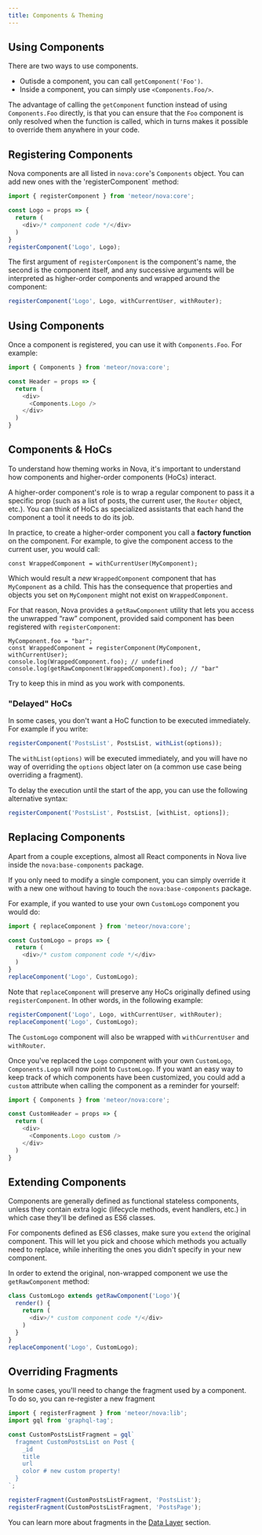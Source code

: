 ```yaml
---
title: Components & Theming
---
```


## Using Components

There are two ways to use components.

- Outisde a component, you can call `getComponent('Foo')`.
- Inside a component, you can simply use `<Components.Foo/>`.

The advantage of calling the `getComponent` function instead of using `Components.Foo` directly, is that you can ensure that the `Foo` component is only resolved when the function is called, which in turns makes it possible to override them anywhere in your code. 

## Registering Components

Nova components are all listed in `nova:core`'s `Components` object. You can add new ones with the 'registerComponent` method:

```js
import { registerComponent } from 'meteor/nova:core';

const Logo = props => {
  return (
    <div>/* component code */</div>
  )
}
registerComponent('Logo', Logo);
```

The first argument of `registerComponent` is the component's name, the second is the component itself, and any successive arguments will be interpreted as higher-order components and wrapped around the component:

```js
registerComponent('Logo', Logo, withCurrentUser, withRouter);
```

## Using Components

Once a component is registered, you can use it with `Components.Foo`. For example:

```js
import { Components } from 'meteor/nova:core';

const Header = props => {
  return (
    <div>
      <Components.Logo />
    </div>
  )
}
```

## Components & HoCs

To understand how theming works in Nova, it's important to understand how components and higher-order components (HoCs) interact. 

A higher-order component's role is to wrap a regular component to pass it a specific prop (such as a list of posts, the current user, the `Router` object, etc.). You can think of HoCs as specialized assistants that each hand the component a tool it needs to do its job. 

In practice, to create a higher-order component you call a **factory function** on the component. For example, to give the component access to the current user, you would call:

```
const WrappedComponent = withCurrentUser(MyComponent);
```

Which would result a *new* `WrappedComponent` component that has `MyComponent` as a child. This has the consequence that properties and objects you set on `MyComponent` might not exist on `WrappedComponent`. 

For that reason, Nova provides a `getRawComponent` utility that lets you access the unwrapped “raw” component, provided said component has been registered with `registerComponent`:

```
MyComponent.foo = "bar";
const WrappedComponent = registerComponent(MyComponent, withCurrentUser);
console.log(WrappedComponent.foo); // undefined
console.log(getRawComponent(WrappedComponent).foo); // "bar"
```

Try to keep this in mind as you work with components.

### "Delayed" HoCs

In some cases, you don't want a HoC function to be executed immediately. For example if you write:

```js
registerComponent('PostsList', PostsList, withList(options));
```

The `withList(options)` will be executed immediately, and you will have no way of overriding the `options` object later on (a common use case being overriding a fragment).

To delay the execution until the start of the app, you can use the following alternative syntax:

```js
registerComponent('PostsList', PostsList, [withList, options]);
```

## Replacing Components

Apart from a couple exceptions, almost all React components in Nova live inside the `nova:base-components` package. 

If you only need to modify a single component, you can simply override it with a new one without having to touch the `nova:base-components` package.

For example, if you wanted to use your own `CustomLogo` component you would do:

```js
import { replaceComponent } from 'meteor/nova:core';

const CustomLogo = props => {
  return (
    <div>/* custom component code */</div>
  )
}
replaceComponent('Logo', CustomLogo);
```

Note that `replaceComponent` will preserve any HoCs originally defined using `registerComponent`. In other words, in the following example:

```js
registerComponent('Logo', Logo, withCurrentUser, withRouter);
replaceComponent('Logo', CustomLogo);
```

The `CustomLogo` component will also be wrapped with `withCurrentUser` and `withRouter`.

Once you've replaced the `Logo` component with your own `CustomLogo`, `Components.Logo` will now point to `CustomLogo`. If you want an easy way to keep track of which components have been customized, you could add a `custom` attribute when calling the component as a reminder for yourself:

```js
import { Components } from 'meteor/nova:core';

const CustomHeader = props => {
  return (
    <div>
      <Components.Logo custom />
    </div>
  )
}
```

## Extending Components

Components are generally defined as functional stateless components, unless they contain extra logic (lifecycle methods, event handlers, etc.) in which case they'll be defined as ES6 classes.

For components defined as ES6 classes, make sure you `extend` the original component. This will let you pick and choose which methods you actually need to replace, while inheriting the ones you didn't specify in your new component.

In order to extend the original, non-wrapped component we use the `getRawComponent` method:

```js
class CustomLogo extends getRawComponent('Logo'){
  render() {
    return (
      <div>/* custom component code */</div>
    )
  }
}
replaceComponent('Logo', CustomLogo);
```

## Overriding Fragments

In some cases, you'll need to change the fragment used by a component. To do so, you can re-register a new fragment

```js
import { registerFragment } from 'meteor/nova:lib';
import gql from 'graphql-tag';

const CustomPostsListFragment = gql`
  fragment CustomPostsList on Post {
    _id
    title
    url
    color # new custom property!
  }
`;

registerFragment(CustomPostsListFragment, 'PostsList');
registerFragment(CustomPostsListFragment, 'PostsPage');
```

You can learn more about fragments in the [Data Layer](/data-layer.html#fragments) section. 
